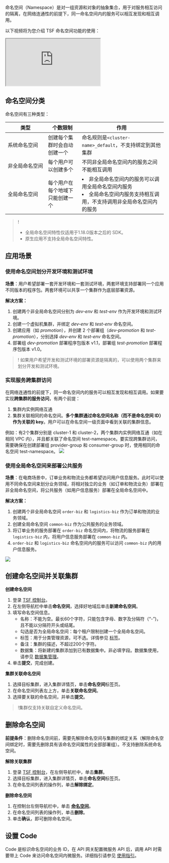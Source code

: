 命名空间（Namespace）是对一组资源和对象的抽象集合，用于对服务相互访问的隔离，在网络连通性的前提下，同一命名空间内的服务可以相互发现和相互调用。

以下视频将为您介绍 TSF 命名空间功能的使用：
<div class="doc-video-mod"><iframe src="https://cloud.tencent.com/edu/learning/quick-play/2039-24420?source=gw.doc.media&withPoster=1&notip=1"></iframe></div>

## 命名空间分类
命名空间有三种类型：

|类型|个数限制|作用|
|----|----|----|
|系统命名空间|创建每个集群时会自动创建一个|命名规则是`<cluster-name>_default`，不支持绑定到其他集群|
|<nobr>非全局命名空间</nobr>|每个用户可以创建多个|不同非全局命名空间内的服务之间不能相互调用|
|全局命名空间|每个用户在每个地域下只能创建一个|<li>非全局命名空间内的服务可以调用全局命名空间内服务</li><li>全局命名空间内服务支持相互调用，不支持调用非全局命名空间内的服务</li>|

>!
>- 全局命名空间特性仅适用于1.18.0版本之后的 SDK。
>- 原生应用不支持全局命名空间特性。

## 应用场景

### 使用命名空间划分开发环境和测试环境
**场景**：用户希望部署一套开发环境和一套测试环境，两套环境支持部署同一个应用不同版本的程序包。两套环境可以共享一个集群作为底层部署资源。

**解决方案：**
1. 创建两个非全局命名空间分别为 *dev-env* 和 *test-env* 作为开发环境和测试环境。
2. 创建一个虚拟机集群，并绑定 *dev-env* 和 *test-env* 命名空间。
3. 创建应用（如 *promotion*），并创建 2 个部署组（*dev-promotion* 和 *test-promotion*），分别选择 *dev-env* 和 *test-env* 命名空间。
4. 部署组 *dev-promotion* 部署程序包版本 v1.1，部署组 *test-promotion* 部署程序包版本 v1.0。


>! 如果用户希望开发和测试环境的部署资源是隔离的，可以使用两个集群来划分开发和测试环境。

### 实现服务跨集群访问
在网络连通性的前提下，同一命名空间内的服务可以相互发现和相互调用。如果要实现**跨集群的服务访问**，有两个前提：
1. 集群内实例网络互通
2. 集群关联相同的命名空间。**多个集群通过命名空间名称（而不是命名空间 ID）作为关联的 key**。用户可以在命名空间一级页面中看到关联的集群信息。

例如：有2个集群分别是 cluster-1 和 cluster-2，两个集群内实例网络互通（如在相同 VPC 内），并且都关联了命名空间 test-namespace。要实现跨集群访问，需要确保在创建部署组 provider-group 和 consumer-group 时，使用相同的命名空间 test-namespace。
![](https://main.qcloudimg.com/raw/ea4fd755cafd36fd9093a589667ca32d.png)


### 使用全局命名空间来部署公共服务
**场景**：在电商场景中，订单业务和物流业务都希望访问用户信息服务。此时可以使用不同命名空间来划分业务领域，将相对独立的业务（如订单和物流业务）部署在非全局命名空间，将公共服务（如用户信息服务）部署在全局命名空间中。

**解决方案：**
1. 创建两个非全局命名空间 `order-biz` 和 `logistics-biz` 作为订单和物流的业务领域。
2. 创建全局命名空间 `common-biz` 作为公共服务的业务领域。
3. 将订单业务的服务部署在 `order-biz`  命名空间内，将物流的服务部署在 `logistics-biz` 内，将用户信息服务部署在 `common-biz` 内。
4. `order-biz` 和 `logistics-biz` 命名空间内的服务可以访问 `common-biz` 内的用户信息服务。

![](https://main.qcloudimg.com/raw/3a8c69948d9b1d0c64444acf98daa74b.png)

## 创建命名空间并关联集群

**创建命名空间**

1. 登录 [TSF 控制台](https://console.cloud.tencent.com/tsf/index)。
2. 在左侧导航栏中单击**命名空间**，选择好地域后单击**新建命名空间**。
3. 填写命名空间信息。
   - 名称：不能为空。最长60个字符，只能包含字母、数字及分隔符（“-”)，且不能以分隔符开头或结尾。
   - 勾选是否为全局命名空间：每个租户限制创建一个全局命名空间。
   - 标签：用于分类管理资源，可不选。详情参见 [标签](https://cloud.tencent.com/document/product/649/53869)。
   - 备注：集群的描述，不超过200个字符。
   - 数据集：将新建的集群添加到已有数据集中。非必填字段。数据集使用，请参见 [数据集管理](https://cloud.tencent.com/document/product/649/38326)。
4. 单击**提交**，完成创建。

**集群关联命名空间**

1. 选择目标集群，进入集群详情页，单击**命名空间**标签页。
2. 在命名空间列表左上方，单击**关联命名空间**。
3. 选择要关联的命名空间，并单击**提交**。

> !集群仅支持关联自定义命名空间。

## 删除命名空间

**前提条件**：删除命名空间前，需要先解除命名空间与集群的绑定关系（解除命名空间绑定时，需要先删除具有该命名空间属性的全部部署组）。不支持删除系统命名空间。

**解除关联集群**

1. 登录 [TSF 控制台](https://console.cloud.tencent.com/tsf/index)，在左侧导航栏中，单击**集群**。
2. 选择目标集群，进入集群详情页，单击**命名空间**标签页。
3. 在命名空间列表的操作列，单击**解除绑定**。

**删除命名空间**

1. 在控制台左侧导航栏中，单击 **[命名空间](https://console.cloud.tencent.com/tsf/namespace)**。
2. 在命名空间列表的操作列，单击**删除**。
3. 单击**确认**，即可删除命名空间。



## 设置 Code

Code 是标识命名空间的业务 ID，在 API 网关配置微服务 API 后，调用 API 时需要带上 Code 来访问命名空间内微服务。详细指引请参见 [使用指引](https://cloud.tencent.com/document/product/649/17644)。
